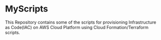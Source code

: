 # MyScripts
This Repository contains some of the scripts for provisioning Infrastructure as Code(IAC) on AWS Cloud Platform using Cloud Formation/Terraform scripts.
